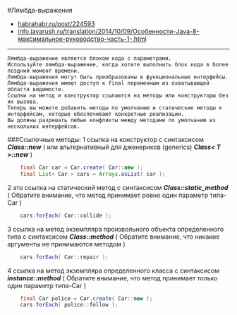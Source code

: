 
#Лямбда-выражения
* [habrahabr.ru/post/224593](https://habrahabr.ru/post/224593)
* [info.javarush.ru/translation/2014/10/09/Особенности-Java-8-максимальное-руководство-часть-1-.html](http://info.javarush.ru/translation/2014/10/09/Особенности-Java-8-максимальное-руководство-часть-1-.html)
---
    Лямбда-выражение является блоком кода с параметрами.
    Используйте лямбда-выражение, когда хотите выполнить блок кода в более поздний момент времени.
    Лямбда-выражения могут быть преобразованы в функциональные интерфейсы.
    Лямбда-выражения имеют доступ к final переменным из охватывающей области видимости.
    Ссылки на метод и конструктор ссылаются на методы или конструкторы без их вызова.
    Теперь вы можете добавить методы по умолчанию и статические методы к интерфейсам, которые обеспечивают конкретные реализации.
    Вы должны разрешать любые конфликты между методами по умолчанию из нескольких интерфейсов.

###Ссылочные методы:
1 ссылка на конструктор с синтаксисом ***Class::new*** ( или альтернативный для дженериков (generics) ***Class< T >::new*** )
```java
    final Car car = Car.create( Car::new );
    final List< Car > cars = Arrays.asList( car );
```
2 это ссылка на статический метод с синтаксисом ***Class::static_method*** ( Обратите внимание, что метод принимает ровно один параметр типа-Car )
```java
    cars.forEach( Car::collide );
```
3 ссылка на метод экземпляра произвольного объекта определенного типа с синтаксисом ***Class::method*** ( Обратите внимание, что никакие аргументы не принимаются методом )
```java
    cars.forEach( Car::repair );
```
4 ссылка на метод экземпляра определенного класса с синтаксисом ***instance::method*** ( Обратите внимание, что метод принимает только один параметр типа-Car )
```java
    final Car police = Car.create( Car::new );
    cars.forEach( police::follow );
```
